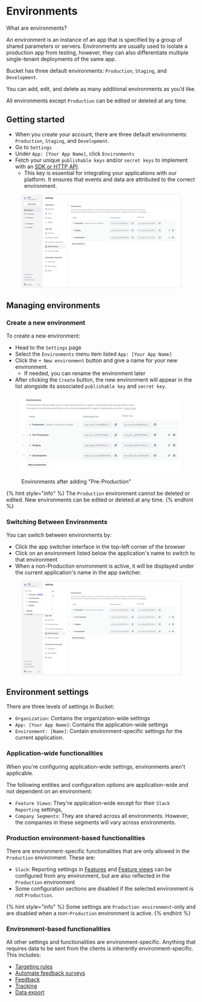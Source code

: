 # Environments

What are environments?

An environment is an instance of an app that is specified by a group of shared parameters or servers. Environments are usually used to isolate a production app from testing, however, they can also differentiate multiple single-tenant deployments of the same app.

Bucket has three default environments: `Production`, `Staging`, and `Development`.&#x20;

You can add, edit, and delete as many additional environments as you’d like.&#x20;

All environments except `Production` can be edited or deleted at any time.

## Getting started

* When you create your account, there are three default environments: `Production`, `Staging`, and `Development`.&#x20;
* Go to `Settings`
* Under `App: [Your App Name]`, click `Environments`
* Fetch your unique `publishable keys`  and/or `secret keys` to implement with an [SDK or HTTP API](../../supported-languages/overview.md).
  * This key is essential for integrating your applications with our platform. It ensures that events and data are attributed to the correct environment.

<figure><img src="../../.gitbook/assets/Getting started-min.png" alt="Bucket Environments"><figcaption></figcaption></figure>

## Managing environments

### Create a new environment

To create a new environment:

* Head to the `Settings` page
* Select the `Environments` menu item listed `App: [Your App Name]`
* Click the `+ New environment` button and give a name for your new environment.
  * If needed, you can rename the environment later
* After clicking the `Create` button, the new environment will appear in the list alongside its associated `publishable key` and `secret key.`

<figure><img src="../../.gitbook/assets/Create a new environment-min.png" alt="Environments after adding a new environment"><figcaption><p>Environments after adding "Pre-Production"</p></figcaption></figure>

{% hint style="info" %}
The `Production` environment cannot be deleted or edited. New environments can be edited or deleted at any time.
{% endhint %}

### Switching Between Environments

You can switch between environments by:

* Click the app switcher interface in the top-left corner of the browser
* Click on an environment listed below the application's name to switch to that environment
* When a non-Production environment is active, it will be displayed under the current application's name in the app switcher.

<figure><img src="../../.gitbook/assets/Switching Between Environments-min.png" alt="Switching between environments"><figcaption></figcaption></figure>

## Environment settings

There are three levels of settings in Bucket:

* `Organization`: _&#x43;_&#x6F;ntains the organization-wide settings
* `App: [Your App Name]`: Contains the application-wide settings
* `Environment: [Name]`: Contain environment-specific settings for the current application.

### Application-wide functionalities

When you're configuring application-wide settings, environments aren't applicable.

The following entities and configuration options are application-wide and not dependent on an environment:

* `Feature Views`: They're application-wide except for their `Slack Reporting` settings,
* `Company Segments`: They are shared across all environments. However, the companies in these segments will vary across environments.

### Production environment-based functionalities

There are environment-specific functionalities that are only allowed in the `Production` environment. These are:

* `Slack`: Reporting settings in [Features](../create-your-first-feature.md) and [Feature views](https://bucket.co/glossary/feature-views) can be configured from any environment, but are also reflected in the `Production` environment
* Some configuration sections are disabled if the selected environment is not `Production`.

{% hint style="info" %}
Some settings are `Production environment`-only and are disabled when a non-`Production` environment is active.
{% endhint %}

### Environment-based functionalities

All other settings and functionalities are environment-specific. Anything that requires data to be sent from the clients is inherently environment-specific. This includes:

* [Targeting rules](./)
* [Automate feedback surveys](../feature-analysis/automated-feedback-surveys.md)
* [Feedback](../product-overview.md#feedback)
* [Tracking](../product-overview.md#tracking)
* [Data export](../data-export.md)
